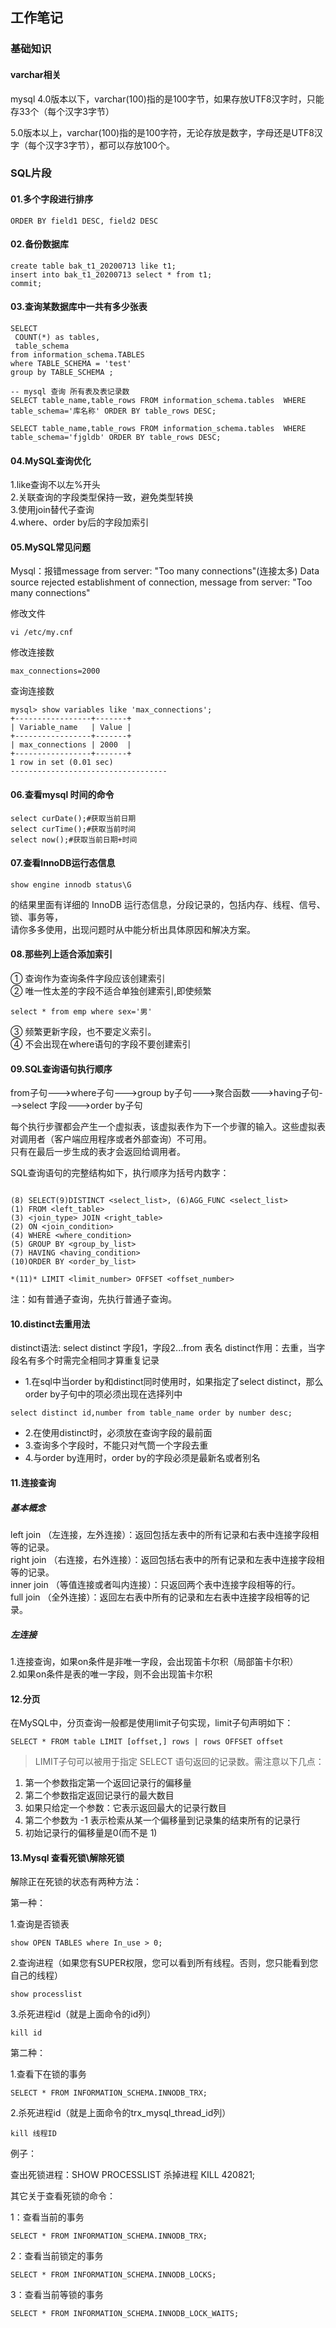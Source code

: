 ## 工作笔记

### 基础知识

#### varchar相关

mysql 4.0版本以下，varchar(100)指的是100字节，如果存放UTF8汉字时，只能存33个（每个汉字3字节）

5.0版本以上，varchar(100)指的是100字符，无论存放是数字，字母还是UTF8汉字（每个汉字3字节），都可以存放100个。

### SQL片段

#### 01.多个字段进行排序

````shell script
ORDER BY field1 DESC, field2 DESC
````

#### 02.备份数据库

````shell script
create table bak_t1_20200713 like t1;
insert into bak_t1_20200713 select * from t1;
commit;
````

#### 03.查询某数据库中一共有多少张表

````shell script
SELECT
 COUNT(*) as tables,
 table_schema
from information_schema.TABLES
where TABLE_SCHEMA = 'test'
group by TABLE_SCHEMA ;

-- mysql 查询 所有表及表记录数
SELECT table_name,table_rows FROM information_schema.tables  WHERE table_schema='库名称' ORDER BY table_rows DESC;

SELECT table_name,table_rows FROM information_schema.tables  WHERE table_schema='fjgldb' ORDER BY table_rows DESC;
````

#### 04.MySQL查询优化

1.like查询不以左%开头  
2.关联查询的字段类型保持一致，避免类型转换  
3.使用join替代子查询  
4.where、order by后的字段加索引

#### 05.MySQL常见问题

Mysql：报错message from server: "Too many connections"(连接太多)
Data source rejected establishment of connection,  message from server: "Too many connections"

修改文件

````shell script
vi /etc/my.cnf
````

修改连接数

````shell script
max_connections=2000
````

查询连接数

````shell script
mysql> show variables like 'max_connections';
+-----------------+-------+
| Variable_name   | Value |
+-----------------+-------+
| max_connections | 2000  |
+-----------------+-------+
1 row in set (0.01 sec)
-----------------------------------
````

#### 06.查看mysql 时间的命令

````shell script
select curDate();#获取当前日期  
select curTime();#获取当前时间        
select now();#获取当前日期+时间
````

#### 07.查看InnoDB运行态信息

````shell script
show engine innodb status\G 
````

的结果里面有详细的 InnoDB 运行态信息，分段记录的，包括内存、线程、信号、锁、事务等，  
请你多多使用，出现问题时从中能分析出具体原因和解决方案。

#### 08.那些列上适合添加索引

① 查询作为查询条件字段应该创建索引  
② 唯一性太差的字段不适合单独创建索引,即使频繁  

````shell script
select * from emp where sex='男'
````

③ 频繁更新字段，也不要定义索引。  
④ 不会出现在where语句的字段不要创建索引

#### 09.SQL查询语句执行顺序

from子句--->where子句--->group by子句--->聚合函数--->having子句--->select 字段--->order by子句

每个执行步骤都会产生一个虚拟表，该虚拟表作为下一个步骤的输入。这些虚拟表对调用者（客户端应用程序或者外部查询）不可用。  
只有在最后一步生成的表才会返回给调用者。

SQL查询语句的完整结构如下，执行顺序为括号内数字：

````shell script

(8) SELECT(9)DISTINCT <select_list>, (6)AGG_FUNC <select_list>
(1) FROM <left_table>
(3) <join_type> JOIN <right_table>
(2) ON <join_condition>
(4) WHERE <where_condition>
(5) GROUP BY <group_by_list>
(7) HAVING <having_condition>
(10)ORDER BY <order_by_list>

*(11)* LIMIT <limit_number> OFFSET <offset_number>
````

注：如有普通子查询，先执行普通子查询。

#### 10.distinct去重用法

distinct语法: select distinct 字段1，字段2...from 表名
distinct作用：去重，当字段名有多个时需完全相同才算重复记录

+ 1.在sql中当order by和distinct同时使用时，如果指定了select distinct，那么order by子句中的项必须出现在选择列中

````shell script
select distinct id,number from table_name order by number desc;
````

+ 2.在使用distinct时，必须放在查询字段的最前面
+ 3.查询多个字段时，不能只对气筒一个字段去重
+ 4.与order by连用时，order by的字段必须是最新名或者别名

#### 11.连接查询

##### 基本概念

left join （左连接，左外连接）：返回包括左表中的所有记录和右表中连接字段相等的记录。  
right join （右连接，右外连接）：返回包括右表中的所有记录和左表中连接字段相等的记录。  
inner join （等值连接或者叫内连接）：只返回两个表中连接字段相等的行。  
full join （全外连接）：返回左右表中所有的记录和左右表中连接字段相等的记录。

##### 左连接

1.连接查询，如果on条件是非唯一字段，会出现笛卡尔积（局部笛卡尔积）  
2.如果on条件是表的唯一字段，则不会出现笛卡尔积

#### 12.分页

在MySQL中，分页查询一般都是使用limit子句实现，limit子句声明如下：

````
SELECT * FROM table LIMIT [offset,] rows | rows OFFSET offset
````

> LIMIT子句可以被用于指定 SELECT 语句返回的记录数。需注意以下几点：

1. 第一个参数指定第一个返回记录行的偏移量
2. 第二个参数指定返回记录行的最大数目
3. 如果只给定一个参数：它表示返回最大的记录行数目
4. 第二个参数为 -1 表示检索从某一个偏移量到记录集的结束所有的记录行
5. 初始记录行的偏移量是0(而不是 1)

#### 13.Mysql 查看死锁\解除死锁

解除正在死锁的状态有两种方法：

第一种：

1.查询是否锁表

````shell script
show OPEN TABLES where In_use > 0;
````

2.查询进程（如果您有SUPER权限，您可以看到所有线程。否则，您只能看到您自己的线程）

````shell script
show processlist
````

3.杀死进程id（就是上面命令的id列）

````shell script
kill id
````

第二种：

1.查看下在锁的事务

````shell script
SELECT * FROM INFORMATION_SCHEMA.INNODB_TRX;
````

2.杀死进程id（就是上面命令的trx_mysql_thread_id列）

````shell script
kill 线程ID
````

例子：

查出死锁进程：SHOW PROCESSLIST
杀掉进程          KILL 420821;

其它关于查看死锁的命令：

1：查看当前的事务

````shell script
SELECT * FROM INFORMATION_SCHEMA.INNODB_TRX;
````

2：查看当前锁定的事务

````shell script
SELECT * FROM INFORMATION_SCHEMA.INNODB_LOCKS;
````

3：查看当前等锁的事务

````shell script
SELECT * FROM INFORMATION_SCHEMA.INNODB_LOCK_WAITS;
````
